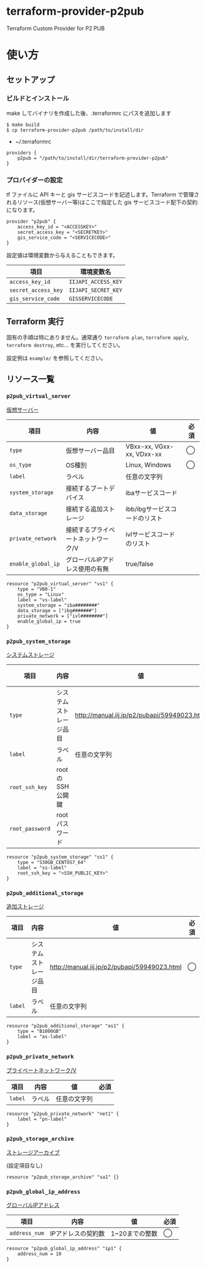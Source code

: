 # terraform-provider-p2pub

Terraform Custom Provider for P2 PUB

# 使い方

## セットアップ

### ビルドとインストール

make してバイナリを作成した後、.terraformrc にパスを追加します

```
$ make build
$ cp terraform-provider-p2pub /path/to/install/dir
```

- ~/.terraformrc

```
providers {
    p2pub = "/path/to/install/dir/terraform-provider-p2pub"
}
```

### プロバイダーの設定

tf ファイルに API キーと gis サービスコードを記述します。Terraform で管理されるリソース(仮想サーバー等)はここで指定した gis サービスコード配下の契約になります。

```
provider "p2pub" {
    access_key_id = "<ACCESSKEY>"
    secret_access_key = "<SECRETKEY>"
    gis_service_code = "<SERVICECODE>"
}
```

設定値は環境変数から与えることもできます。

|項目|環境変数名|
|-|-|
|```access_key_id```|```IIJAPI_ACCESS_KEY```|
|```secret_access_key```|```IIJAPI_SECRET_KEY```|
|```gis_service_code```|```GISSERVICECODE```|

## Terraform 実行

固有の手順は特にありません。通常通り ```terraform plan```, ```terraform apply```, ```terraform destroy```, etc... を実行してください。

設定例は ```example/``` を参照してください。

## リソース一覧

### ```p2pub_virtual_server```

[仮想サーバー](http://manual.iij.jp/p2/pub/b-1.html)

|項目|内容|値|必須|
|-|-|-|-|
|```type```|仮想サーバー品目| VBxx-xx, VGxx-xx, VDxx-xx |◯|
|```os_type```|OS種別|Linux, Windows|◯|
|```label```|ラベル|任意の文字列||
|```system_storage```|接続するブートデバイス|ibaサービスコード||
|```data_storage```|接続する追加ストレージ|ibb/ibgサービスコードのリスト||
|```private_network```|接続するプライベートネットワーク/V|ivlサービスコードのリスト||
|```enable_global_ip```|グローバルIPアドレス使用の有無|true/false||


```
resource "p2pub_virtual_server" "vs1" {
    type = "VB0-1"
    os_type = "Linux"
    label = "vs-label"
    system_storage = "iba########"
    data_storage = ["ibg#######"]
    private_network = ["ivl########"]
    enable_global_ip = true
}
```

### ```p2pub_system_storage```

[システムストレージ](http://manual.iij.jp/p2/pub/b-3-1.html)

|項目|内容|値|必須|
|-|-|-|-|
|```type```|システムストレージ品目| http://manual.iij.jp/p2/pubapi/59949023.html |◯|
|```label```|ラベル|任意の文字列||
|```root_ssh_key```|rootのSSH公開鍵|||
|```root_password```|rootパスワード|||

```
resource "p2pub_system_storage" "ss1" {
    type = "S30GB_CENTOS7_64"
    label = "ss-label"
    root_ssh_key = "<SSH_PUBLIC_KEY>"
}
```

### ```p2pub_additional_storage```

[追加ストレージ](http://manual.iij.jp/p2/pub/b-3-1.html)

|項目|内容|値|必須|
|-|-|-|-|
|```type```|システムストレージ品目| http://manual.iij.jp/p2/pubapi/59949023.html |◯|
|```label```|ラベル|任意の文字列||

```
resource "p2pub_additional_storage" "as1" {
    type = "B1000GB"
    label = "as-label"
}
```

### ```p2pub_private_network```

[プライベートネットワーク/V](http://manual.iij.jp/p2/pub/b-5-1-1.html)

|項目|内容|値|必須|
|-|-|-|-|
|```label```|ラベル|任意の文字列||

```
resource "p2pub_private_network" "net1" {
    label = "pn-label"
}
```

### ```p2pub_storage_archive```

[ストレージアーカイブ](http://manual.iij.jp/p2/pub/b-4.html)

(設定項目なし)

```
resource "p2pub_storage_archive" "sa1" {}
```


### ```p2pub_global_ip_address```

[グローバルIPアドレス](http://manual.iij.jp/p2/pub/b-5-1-2.html)

|項目|内容|値|必須|
|-|-|-|-|
|```address_num```|IPアドレスの契約数|1~20までの整数|◯|

```
resource "p2pub_global_ip_address" "ip1" {
    address_num = 10
}
```
